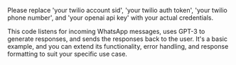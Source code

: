 Please replace 'your twilio account sid', 'your twilio auth token', 'your twilio phone number', and 'your openai api key' with your actual credentials.

This code listens for incoming WhatsApp messages, uses GPT-3 to generate responses, and sends the responses back to the user. It's a basic example, and you can extend its functionality, error handling, and response formatting to suit your specific use case.
